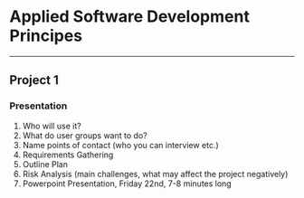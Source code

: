 # Applied Software Development Principes
---
## Project 1
### Presentation
1. Who will use it?
2. What do user groups want to do?
3. Name points of contact (who you can interview etc.)
4. Requirements Gathering
5. Outline Plan
6. Risk Analysis (main challenges, what may affect the project negatively)
7. Powerpoint Presentation, Friday 22nd, 7-8 minutes long
